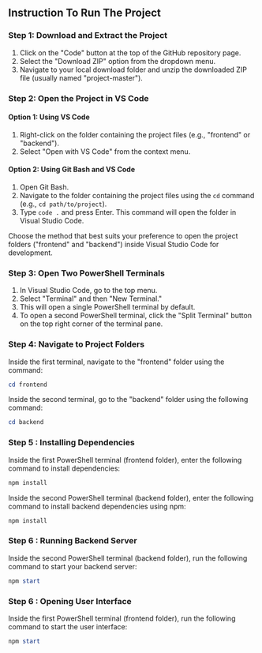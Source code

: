 ## Instruction To Run The Project

### Step 1: Download and Extract the Project

1. Click on the "Code" button at the top of the GitHub repository page.
2. Select the "Download ZIP" option from the dropdown menu.
3. Navigate to your local download folder and unzip the downloaded ZIP file (usually named "project-master").

### Step 2: Open the Project in VS Code 

#### Option 1: Using VS Code

1. Right-click on the folder containing the project files (e.g., "frontend" or "backend").
2. Select "Open with VS Code" from the context menu.

#### Option 2: Using Git Bash and VS Code

1. Open Git Bash.
2. Navigate to the folder containing the project files using the `cd` command (e.g., `cd path/to/project`).
3. Type `code .` and press Enter. This command will open the folder in Visual Studio Code.

Choose the method that best suits your preference to open the project folders ("frontend" and "backend") inside Visual Studio Code for development.

### Step 3: Open Two PowerShell Terminals

1. In Visual Studio Code, go to the top menu.
2. Select "Terminal" and then "New Terminal."
3. This will open a single PowerShell terminal by default.
4. To open a second PowerShell terminal, click the "Split Terminal" button on the top right corner of the terminal pane.

### Step 4: Navigate to Project Folders

Inside the first terminal, navigate to the "frontend" folder using the command:
```powershell
cd frontend
```

Inside the second terminal, go to the "backend" folder using the following command:
```powershell
cd backend
```

### Step 5 : Installing Dependencies

Inside the first PowerShell terminal (frontend folder), enter the following command to install dependencies:
```powershell
npm install

```
Inside the second PowerShell terminal (backend folder), enter the following command to install backend dependencies using npm:
```powershell
npm install
```

### Step 6 : Running Backend Server

Inside the second PowerShell terminal (backend folder), run the following command to start your backend server:
```powershell
npm start
```

### Step 6 : Opening User Interface

Inside the first PowerShell terminal (frontend folder), run the following command to start the user interface:
```powershell
npm start
```
